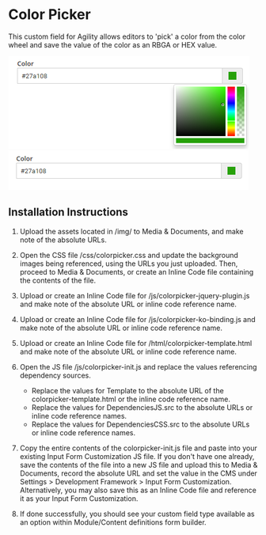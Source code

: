 ﻿# Color Picker
This custom field for Agility allows editors to 'pick' a color from the color wheel and save the value of the color as an RBGA or HEX value.

![Color Picker Open](screenshots/colorpicker-open.png?raw=true "Color Picker Open")
![Color Picker Open](screenshots/colorpicker-closed.png?raw=true "Color Picker Closed")

## Installation Instructions

1. Upload the assets located in /img/ to Media & Documents, and make note of the absolute URLs.
   
2. Open the CSS file /css/colorpicker.css and update the background images being referenced, using the URLs you just uploaded. Then, proceed to Media & Documents, or create an Inline Code file containing the contents of the file.
 
3. Upload or create an Inline Code file for /js/colorpicker-jquery-plugin.js and make note of the absolute URL or inline code reference name.
 
4. Upload or create an Inline Code file for /js/colorpicker-ko-binding.js and make note of the absolute URL or inline code reference name.

5. Upload or create an Inline Code file for /html/colorpicker-template.html and make note of the absolute URL or inline code reference name.

6. Open the JS file /js/colorpicker-init.js and replace the values referencing dependency sources.
	 - Replace the values for Template to the absolute URL of the colorpicker-template.html or the inline code reference name.
	 - Replace the values for DependenciesJS.src to the absolute URLs or inline code reference names.
	 - Replace the values for DependenciesCSS.src to the absolute URLs or inline code reference names.
 
7. Copy the entire contents of the colorpicker-init.js file and paste into your existing Input Form Customization JS file. 
If you don't have one already, save the contents of the file into a new JS file and upload this to Media & Documents, record the absolute URL and set the value in the CMS under Settings > Development Framework > Input Form Customization. Alternatively, you may also save this as an Inline Code file and reference it as your Input Form Customization.

8. If done successfully, you should see your custom field type available as an option within Module/Content definitions form builder.

